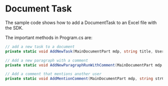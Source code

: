 # Document Task

The sample code shows how to add a DocumentTask to an Excel file with the SDK.

The important methods in Program.cs are:
```csharp
// add a new task to a document
private static void AddNewTask(MainDocumentPart mdp, string title, User assignee, User assigner, RandomParagraphIdGenerator pIdGener)

// Add a new paragraph with a comment
private static void AddNewParagraphRunWithComment(MainDocumentPart mdp, string strCommentId, string strParagraphText, RandomParagraphIdGenerator pIdGener)

// Add a comment that mentions another user
private static void AddMentionComment(MainDocumentPart mdp, string strCommentId, string mention, string commentText, User mentioner, User mentionee, RandomParagraphIdGenerator pIdGener)
```
